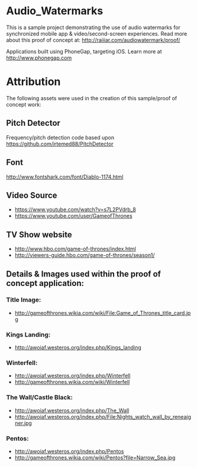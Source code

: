 Audio_Watermarks
================
This is a sample project demonstrating the use of audio watermarks for synchronized mobile app & video/second-screen experiences.  Read more about this proof of concept at: http://raiiiar.com/audiowatermark/proof/

Applications built using PhoneGap, targeting iOS.  Learn more at http://www.phonegap.com

# Attribution
The following assets were used in the creation of this sample/proof of concept work:

## Pitch Detector
Frequency/pitch detection code based upon https://github.com/irtemed88/PitchDetector

## Font
http://www.fontshark.com/font/Diablo-1174.html

## Video Source
 * https://www.youtube.com/watch?v=s7L2PVdrb_8
 * https://www.youtube.com/user/GameofThrones

## TV Show website
 * http://www.hbo.com/game-of-thrones/index.html
 * http://viewers-guide.hbo.com/game-of-thrones/season1/

## Details & Images used within the proof of concept application:

### Title Image: 
 * http://gameofthrones.wikia.com/wiki/File:Game_of_Thrones_title_card.jpg

### Kings Landing: 
 * http://awoiaf.westeros.org/index.php/Kings_landing

### Winterfell: 
 * http://awoiaf.westeros.org/index.php/Winterfell
 * http://gameofthrones.wikia.com/wiki/Winterfell

### The Wall/Castle Black:
 * http://awoiaf.westeros.org/index.php/The_Wall
 * http://awoiaf.westeros.org/index.php/File:Nights_watch_wall_by_reneaigner.jpg

### Pentos:
 * http://awoiaf.westeros.org/index.php/Pentos
 * http://gameofthrones.wikia.com/wiki/Pentos?file=Narrow_Sea.jpg

 
  
 
